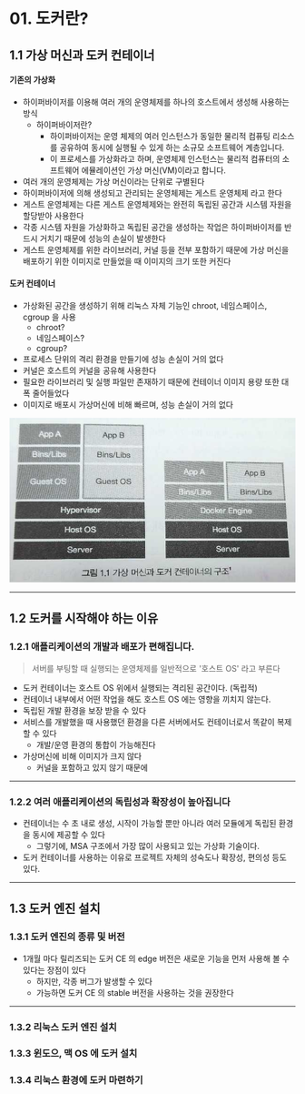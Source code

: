 # 01. 도커란?

## 1.1 가상 머신과 도커 컨테이너

#### 기존의 가상화

- 하이퍼바이저를 이용해 여러 개의 운영체제를 하나의 호스트에서 생성해 사용하는 방식
  - 하이퍼바이저란?
    - 하이퍼바이저는 운영 체제의 여러 인스턴스가 동일한 물리적 컴퓨팅 리소스를 공유하여 동시에 실행될 수 있게 하는 소규모 소프트웨어 계층입니다.
    - 이 프로세스를 가상화라고 하며, 운영체제 인스턴스는 물리적 컴퓨터의 소프트웨어 에뮬레이션인 가상 머신(VM)이라고 합니다.
- 여러 개의 운영체제는 가상 머신이라는 단위로 구별된다
- 하이퍼바이저에 의해 생성되고 관리되는 운영체제는 게스트 운영체제 라고 한다
- 게스트 운영체제는 다른 게스트 운영체제와는 완전히 독립된 공간과 시스템 자원을 할당받아 사용한다
- 각종 시스템 자원을 가상화하고 독립된 공간을 생성하는 작업은 하이퍼바이저를 반드시 거치기 때문에 성능의 손실이 발생한다
- 게스트 운영체제를 위한 라이브러리, 커널 등을 전부 포함하기 때문에 가상 머신을 배포하기 위한 이미지로 만들었을 때 이미지의 크기 또한 커진다

#### 도커 컨테이너

- 가상화된 공간을 생성하기 위해 리눅스 자체 기능인 chroot, 네임스페이스, cgroup 을 사용 
  - chroot?
  - 네임스페이스?
  - cgroup?
- 프로세스 단위의 격리 환경을 만들기에 성능 손실이 거의 없다
- 커널은 호스트의 커널을 공유해 사용한다
- 필요한 라이브러리 및 실행 파일만 존재하기 때문에 컨테이너 이미지 용량 또한 대폭 줄어들었다
- 이미지로 배포시 가상머신에 비해 빠르며, 성능 손실이 거의 없다

![img.png](이미지/img.png)

---

## 1.2 도커를 시작해야 하는 이유

### 1.2.1 애플리케이션의 개발과 배포가 편해집니다.

> 서버를 부팅할 때 실행되는 운영체제를 일반적으로 '호스트 OS' 라고 부른다

- 도커 컨테이너는 호스트 OS 위에서 실행되는 격리된 공간이다. (독립적)
- 컨테이너 내부에서 어떤 작업을 해도 호스트 OS 에는 영향을 끼치지 않는다.
- 독립된 개발 환경을 보장 받을 수 있다
- 서비스를 개발했을 때 사용했던 환경을 다른 서버에서도 컨테이너로서 똑같이 복제할 수 있다
  - 개발/운영 환경의 통합이 가능해진다
- 가상머신에 비해 이미지가 크지 않다
  - 커널을 포함하고 있지 않기 때문에

---

### 1.2.2 여러 애플리케이션의 독립성과 확장성이 높아집니다

- 컨테이너는 수 초 내로 생성, 시작이 가능할 뿐만 아니라 여러 모듈에게 독립된 환경을 동시에 제공할 수 있다
  - 그렇기에, MSA 구조에서 가장 많이 사용되고 있는 가상화 기술이다.
- 도커 컨테이너를 사용하는 이유로 프로젝트 자체의 성숙도나 확장성, 편의성 등도 있다.

---

## 1.3 도커 엔진 설치

### 1.3.1 도커 엔진의 종류 및 버전

- 1개월 마다 릴리즈되는 도커 CE 의 edge 버전은 새로운 기능을 먼저 사용해 볼 수 있다는 장점이 있다
  - 하지만, 각종 버그가 발생할 수 있다
  - 가능하면 도커 CE 의 stable 버전을 사용하는 것을 권장한다

---

### 1.3.2 리눅스 도커 엔진 설치

### 1.3.3 윈도으, 맥 OS 에 도커 설치

### 1.3.4 리눅스 환경에 도커 마련하기

